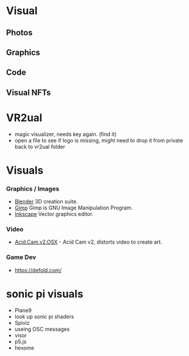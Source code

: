 
# Visual
## Photos
## Graphics
## Code
## Visual NFTs

# VR2ual
- magic visualizer, needs key again. (find it)
- open a file to see if logo is missing, might need to drop it from private back to vr2ual folder



# Visuals

### Graphics / Images
- [Blender](https://git.blender.org/blender.git) 3D creation suite. 
- [Gimp](https://github.com/GNOME/gimp) Gimp is GNU Image Manipulation Program. 
- [Inkscape](https://gitlab.com/inkscape/inkscape)  Vector graphics editor.

### Video
- [Acid.Cam.v2.OSX](https://github.com/lostjared/Acid.Cam.v2.OSX) \- Acid Cam v2, distorts video to create art. 

### Game Dev
- https://defold.com/

# sonic pi visuals
- Plane9
- look up sonic pi shaders
- Spiviz
- useing OSC messages
- visor
- p5.js
- hexome